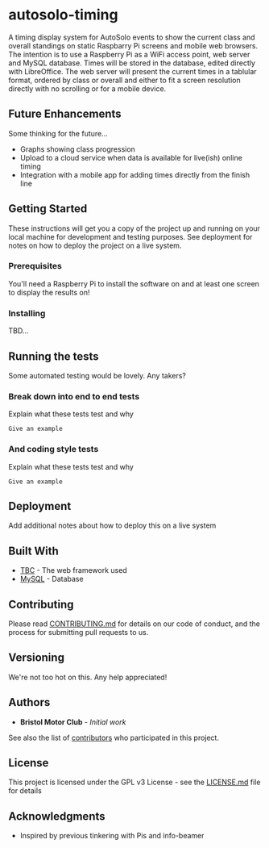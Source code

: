 # autosolo-timing
A timing display system for AutoSolo events to show the current class and overall standings on static Raspbarry Pi screens and mobile web browsers.  The intention is to use a Raspberry Pi as a WiFi access point, web server and MySQL database.  Times will be stored in the database, edited directly with LibreOffice.  The web server will present the current times in a tablular format, ordered by class or overall and either to fit a screen resolution directly with no scrolling or for a mobile device.

## Future Enhancements

Some thinking for the future...
* Graphs showing class progression
* Upload to a cloud service when data is available for live(ish) online timing
* Integration with a mobile app for adding times directly from the finish line

## Getting Started

These instructions will get you a copy of the project up and running on your local machine for development and testing purposes. See deployment for notes on how to deploy the project on a live system.

### Prerequisites

You'll need a Raspberry Pi to install the software on and at least one screen to display the results on!

### Installing

TBD...

## Running the tests

Some automated testing would be lovely.  Any takers?

### Break down into end to end tests

Explain what these tests test and why

```
Give an example
```

### And coding style tests

Explain what these tests test and why

```
Give an example
```

## Deployment

Add additional notes about how to deploy this on a live system

## Built With

* [TBC](http://.../) - The web framework used
* [MySQL](https://.../) - Database

## Contributing

Please read [CONTRIBUTING.md](https://github.com/bristolmotorclub/autosolo-timing/master/CONTRIBUTING.md) for details on our code of conduct, and the process for submitting pull requests to us.

## Versioning

We're not too hot on this.  Any help appreciated!

## Authors

* **Bristol Motor Club** - *Initial work*

See also the list of [contributors](https://github.com/bristolmotorclub/autosolo-timing/contributors) who participated in this project.

## License

This project is licensed under the GPL v3 License - see the [LICENSE.md](LICENSE.md) file for details

## Acknowledgments

* Inspired by previous tinkering with Pis and info-beamer
